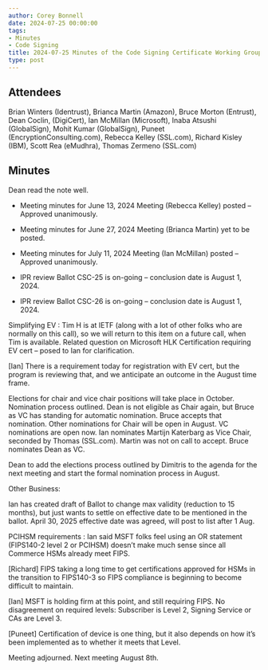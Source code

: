 ```yaml
---
author: Corey Bonnell
date: 2024-07-25 00:00:00
tags:
- Minutes
- Code Signing
title: 2024-07-25 Minutes of the Code Signing Certificate Working Group
type: post
---
```



## Attendees

Brian Winters (Identrust), Brianca Martin (Amazon), Bruce Morton (Entrust), Dean Coclin, (DigiCert), Ian McMillan (Microsoft), Inaba Atsushi (GlobalSign), Mohit Kumar (GlobalSign), Puneet (EncryptionConsulting.com), Rebecca Kelley (SSL.com),  Richard Kisley (IBM), Scott Rea (eMudhra), Thomas Zermeno (SSL.com)

## Minutes

Dean read the note well.
 
* Meeting minutes for June 13, 2024 Meeting (Rebecca Kelley) posted – Approved unanimously.
* Meeting minutes for June 27, 2024 Meeting (Brianca Martin) yet to be posted.
* Meeting minutes for July 11, 2024 Meeting (Ian McMillan) posted – Approved unanimously.

* IPR review Ballot CSC-25 is on-going – conclusion date is August 1, 2024.
* IPR review Ballot CSC-26 is on-going – conclusion date is August 1, 2024.

Simplifying EV : Tim H is at IETF (along with a lot of other folks who are normally on this call), so we will return to this item on a future call, when Tim is available. Related question on Microsoft HLK Certification requiring EV cert – posed to Ian for clarification.

[Ian] There is a requirement today for registration with EV cert, but the program is reviewing that, and we anticipate an outcome in the August time frame.

Elections for chair and vice chair positions will take place in October. Nomination process outlined. Dean is not eligible as Chair again, but Bruce as VC has standing for automatic nomination. Bruce accepts that nomination. Other nominations for Chair will be open in August. VC nominations are open now. Ian nominates Martijn Katerbarg as Vice Chair, seconded by Thomas (SSL.com). Martin was not on call to accept. Bruce nominates Dean as VC.

Dean to add the elections process outlined by Dimitris to the agenda for the next meeting and start the formal nomination process in August. 

Other Business: 

Ian has created draft of Ballot to change max validity (reduction to 15 months), but just wants to settle on effective date to be mentioned in the ballot. April 30, 2025 effective date was agreed, will post to list after 1 Aug.

PCIHSM requirements : Ian said MSFT folks feel using an OR statement (FIPS140-2 level 2 or PCIHSM) doesn’t make much sense since all Commerce HSMs already meet FIPS. 

[Richard] FIPS taking a long time to get certifications approved for HSMs in the transition to FIPS140-3 so FIPS compliance is beginning to become difficult to maintain. 

[Ian] MSFT is holding firm at this point, and still requiring FIPS. No disagreement on required levels: Subscriber is Level 2, Signing Service or CAs are Level 3.

[Puneet] Certification of device is one thing, but it also depends on how it’s been implemented as to whether it meets that Level.

Meeting adjourned. Next meeting August 8th.
